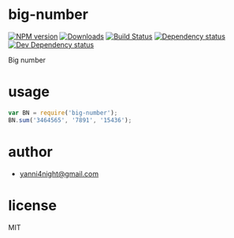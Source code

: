 # big-number

[![NPM version][npm-image]][npm-url] [![Downloads][downloads-image]][npm-url] [![Build Status][travis-image]][travis-url] [![Dependency status][david-dm-image]][david-dm-url] [![Dev Dependency status][david-dm-dev-image]][david-dm-dev-url]

Big number

# usage

```js
var BN = require('big-number');
BN.sum('3464565', '7891', '15436');
```

# author
 - yanni4night@gmail.com

# license
MIT

[npm-url]: https://npmjs.org/package/simple-big-number
[downloads-image]: http://img.shields.io/npm/dm/simple-big-number.svg
[npm-image]: http://img.shields.io/npm/v/simple-big-number.svg
[travis-url]: https://travis-ci.org/interview-algorithm/big-number
[travis-image]: http://img.shields.io/travis/interview-algorithm/big-number.svg
[david-dm-url]:https://david-dm.org/interview-algorithm/big-number
[david-dm-image]:https://david-dm.org/interview-algorithm/big-number.svg
[david-dm-dev-url]:https://david-dm.org/interview-algorithm/big-number#info=devDependencies
[david-dm-dev-image]:https://david-dm.org/interview-algorithm/big-number/dev-status.svg